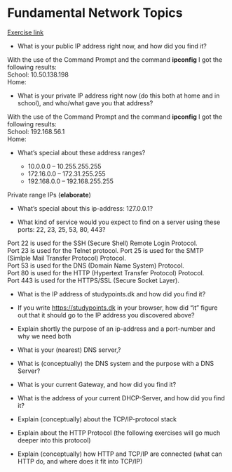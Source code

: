 # Fundamental Network Topics
[Exercise link](https://docs.google.com/document/d/1RbYJ9hyiqSSASZfuWQtsKwFv7ngQP1-4dceRrKy1LzA/edit)

-   What is your public IP address right now, and how did you find it?  

With the use of the Command Prompt and the command **ipconfig** I got the following results:  
School: 10.50.138.198  
Home:  
    
-   What is your private IP address right now (do this both at home and in school), and who/what gave you that address?  

With the use of the Command Prompt and the command **ipconfig** I got the following results:  
School: 192.168.56.1  
Home: 
-   What’s special about these address ranges?
    
      -   10.0.0.0 – 10.255.255.255
      -   172.16.0.0 – 172.31.255.255
      -   192.168.0.0 – 192.168.255.255
      
Private range IPs (**elaborate**)
    
-   What’s special about this ip-address: 127.0.0.1?
    
-   What kind of service would you expect to find on a server using these ports: 22, 23, 25, 53, 80, 443?  

Port 22 is used for the SSH (Secure Shell) Remote Login Protocol.  
Port 23 is used for the Telnet protocol. 
Port 25 is used for the SMTP (Simlple Mail Transfer Protocol) Protocol.  
Port 53 is used for the DNS (Domain Name System) Protocol.  
Port 80 is used for the HTTP (Hypertext Transfer Protocol) Protocol.  
Port 443 is used for the HTTPS/SSL (Secure Socket Layer).  
    
-   What is the IP address of studypoints.dk and how did you find it?
    
-   If you write https://studypoints.dk in your browser, how did “it” figure out that it should go to the IP address you discovered above?
    
-   Explain shortly the purpose of an ip-address and a port-number and why we need both
    
-   What is your (nearest) DNS server,?
    
-   What is (conceptually) the DNS system and the purpose with a DNS Server?
    
-   What is your current Gateway, and how did you find it?
    
-   What is the address of your current DHCP-Server, and how did you find it?
    
-   Explain (conceptually) about the TCP/IP-protocol stack
    
-   Explain about the HTTP Protocol (the following exercises will go much deeper into this protocol)
    
-   Explain (conceptually) how HTTP and TCP/IP are connected (what can HTTP do, and where does it fit into TCP/IP)
